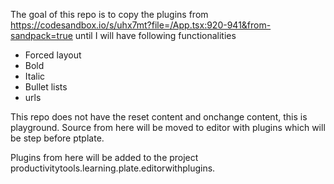 The goal of this repo is to copy the plugins from https://codesandbox.io/s/uhx7mt?file=/App.tsx:920-941&from-sandpack=true until I will have following functionalities
- Forced layout
- Bold
- Italic
- Bullet lists
- urls

This repo does not have the reset content and onchange content, this is playground.
Source from here will be moved to editor with plugins which will be step before ptplate.

Plugins from here will be added to the project productivitytools.learning.plate.editorwithplugins.